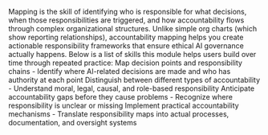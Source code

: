 Mapping is the skill of identifying who is responsible for what decisions, when those responsibilities are triggered, and how accountability flows through complex organizational structures. Unlike simple org charts (which show reporting relationships), accountability mapping helps you create actionable responsibility frameworks that ensure ethical AI governance actually happens. Below is a list of skills this module helps users build over time through repeated practice:
Map decision points and responsibility chains - Identify where AI-related decisions are made and who has authority at each point
Distinguish between different types of accountability - Understand moral, legal, causal, and role-based responsibility
Anticipate accountability gaps before they cause problems - Recognize where responsibility is unclear or missing
Implement practical accountability mechanisms - Translate responsibility maps into actual processes, documentation, and oversight systems
